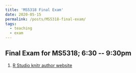 ```yaml
---
title: 'MS5318 Final Exam'
date: 2020-05-15
permalink: /posts/MS5318-final-exam/
tags:
  - teaching
  - exam
---
```


## Final Exam for MS5318; 6:30 -- 9:30pm

1. [R Studio knitr author website](https://yihui.org/cn/vitae/)
